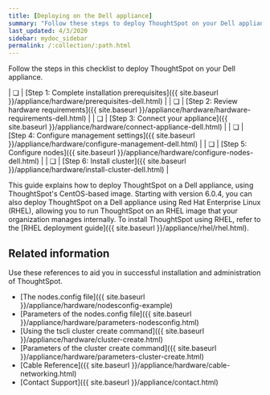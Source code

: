 ```yaml
---
title: [Deploying on the Dell appliance]
summary: "Follow these steps to deploy ThoughtSpot on your Dell appliance."
last_updated: 4/3/2020
sidebar: mydoc_sidebar
permalink: /:collection/:path.html
---
```

Follow the steps in this checklist to deploy ThoughtSpot on your Dell appliance.

| &#10063; | [Step 1: Complete installation prerequisites]({{ site.baseurl }}/appliance/hardware/prerequisites-dell.html) |
| &#10063; | [Step 2: Review hardware requirements]({{ site.baseurl }}/appliance/hardware/hardware-requirements-dell.html) |
| &#10063; | [Step 3: Connect your appliance]({{ site.baseurl }}/appliance/hardware/connect-appliance-dell.html) |
| &#10063; | [Step 4: Configure management settings]({{ site.baseurl }}/appliance/hardware/configure-management-dell.html) |
| &#10063; | [Step 5: Configure nodes]({{ site.baseurl }}/appliance/hardware/configure-nodes-dell.html) |
| &#10063; | [Step 6: Install cluster]({{ site.baseurl }}/appliance/hardware/install-cluster-dell.html) |

This guide explains how to deploy ThoughtSpot on a Dell appliance, using ThoughtSpot's CentOS-based image. Starting with version 6.0.4, you can also deploy ThoughtSpot on a Dell appliance using Red Hat Enterprise Linux (RHEL), allowing you to run ThoughtSpot on an RHEL image that your organization manages internally. To install ThoughtSpot using RHEL, refer to the [RHEL deployment guide]({{ site.baseurl }}/appliance/rhel/rhel.html).

## Related information
Use these references to aid you in successful installation and administration of ThoughtSpot.

* [The nodes.config file]({{ site.baseurl }}/appliance/hardware/nodesconfig-example)
* [Parameters of the nodes.config file]({{ site.baseurl }}/appliance/hardware/parameters-nodesconfig.html)
* [Using the tscli cluster create command]({{ site.baseurl }}/appliance/hardware/cluster-create.html)
* [Parameters of the cluster create command]({{ site.baseurl }}/appliance/hardware/parameters-cluster-create.html)
* [Cable Reference]({{ site.baseurl }}/appliance/hardware/cable-networking.html)
* [Contact Support]({{ site.baseurl }}/appliance/contact.html)
